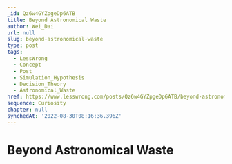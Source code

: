 ```yaml
---
_id: Qz6w4GYZpgeDp6ATB
title: Beyond Astronomical Waste
author: Wei_Dai
url: null
slug: beyond-astronomical-waste
type: post
tags:
  - LessWrong
  - Concept
  - Post
  - Simulation_Hypothesis
  - Decision_Theory
  - Astronomical_Waste
href: https://www.lesswrong.com/posts/Qz6w4GYZpgeDp6ATB/beyond-astronomical-waste
sequence: Curiosity
chapter: null
synchedAt: '2022-08-30T08:16:36.396Z'
---
```

# Beyond Astronomical Waste

